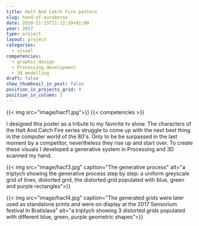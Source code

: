 ```yaml
---
title: Halt And Catch Fire posters 
slug: hand-of-ouroboros
date: 2020-11-15T21:12:19+01:00
year: 2017
type: project
layout: project
categories:
  - visual 
competencies:
  - graphic design
  - Processing development
  - 3d modelling
draft: false
show_thumbnail_in_post: false
position_in_projects_grid: 0
position_in_column: 3
---
```

{{< img src="image/hacf1.jpg">}}
{{< competencies >}}

I designed this poster as a tribute to my favorite tv show. The characters of the Halt And Catch Fire series struggle to come up with the next best thing in the computer world of the 80's. Only to be be surpassed in the last moment by a competitor, nevertheless they rise up and start over. To create these visuals I developed a generative system in Processing and 3D scanned my hand.

{{< img src="image/hacf3.jpg" caption="The generative process" alt="a triptych showing the generative process step by step: a uniform greyscale grid of lines, distorted grid, the distorted grid populated with blue, green and purple rectangles">}}

{{< img src="image/hacf4.jpg" caption="The generated grids were later used as standalone prints and were on display at the 2017 Sensorium festival In Bratislava" alt="a triptych showing 3 distorted grids populated with different blue, green, purple geometric shapes">}}


